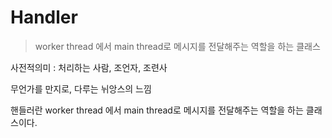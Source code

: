 # Handler

> worker thread 에서 main thread로 메시지를 전달해주는 역할을 하는 클래스



사전적의미 : 처리하는 사람, 조언자, 조련사

무언가를 만지로, 다루는 뉘앙스의 느낌



핸들러란 worker thread 에서 main thread로 메시지를 전달해주는 역할을 하는 클래스이다.

